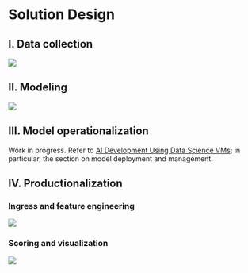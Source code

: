 # Solution Design

## I. Data collection
![](data_collection.png)
## II. Modeling
![](modeling.png)
## III. Model operationalization
Work in progress. Refer to [AI Development Using Data Science VMs](https://blogs.technet.microsoft.com/machinelearning/2017/11/16/on-demand-webinar-ai-development-using-data-science-vms-dsvm-deep-learning-vms-dlvm-azure-batch-ai/); in particular, the section on model deployment and management.

## IV. Productionalization
### Ingress and feature engineering
![](productionalization_feature_engineering.png)
### Scoring and visualization
![](productionalization_scoring.png)
